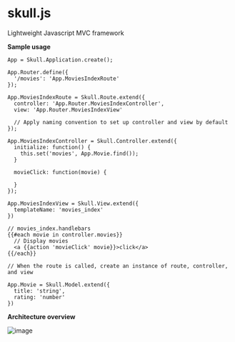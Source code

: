 skull.js
========

Lightweight Javascript MVC framework

**Sample usage**

    App = Skull.Application.create();

    App.Router.define({
      '/movies': 'App.MoviesIndexRoute'
    });

    App.MoviesIndexRoute = Skull.Route.extend({
      controller: 'App.Router.MoviesIndexController',
      view: 'App.Router.MoviesIndexView'

      // Apply naming convention to set up controller and view by default
    });

    App.MoviesIndexController = Skull.Controller.extend({
      initialize: function() {
        this.set('movies', App.Movie.find());
      }
      
      movieClick: function(movie) {

      }
    });

    App.MoviesIndexView = Skull.View.extend({
      templateName: 'movies_index'
    })

    // movies_index.handlebars
    {{#each movie in controller.movies}}
      // Display movies
      <a {{action 'movieClick' movie}}>click</a>
    {{/each}}

    // When the route is called, create an instance of route, controller, and view

    App.Movie = Skull.Model.extend({
      title: 'string',
      rating: 'number'
    })
    
**Architecture overview**

![image](![image](https://drive.google.com/uc?export=download&id=0B0JvQixJ3vfKX0lESjExNWNaYmc)
)
